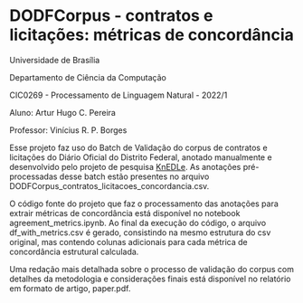 # DODFCorpus - contratos e licitações: métricas de concordância

Universidade de Brasília

Departamento de Ciência da Computação

CIC0269 - Processamento de Linguagem Natural - 2022/1

Aluno: Artur Hugo C. Pereira

Professor: Vinícius R. P. Borges

Esse projeto faz uso do Batch de Validação do corpus de contratos e licitações do Diário Oficial do Distrito Federal, anotado manualmente e desenvolvido pelo projeto de pesquisa [KnEDLe](http://nido.unb.br/). As anotações pré-processadas desse batch estão presentes no arquivo DODFCorpus\_contratos\_licitacoes\_concordancia.csv.

O código fonte do projeto que faz o processamento das anotações para extrair métricas de concordância está disponível no notebook agreement\_metrics.ipynb. Ao final da execução do código, o arquivo df\_with\_metrics.csv é gerado, consistindo na mesmo estrutura do csv original, mas contendo colunas adicionais para cada métrica de concordância estrutural calculada.

Uma redação mais detalhada sobre o processo de validação do corpus com detalhes da metodologia e considerações finais está disponível no relatório em formato de artigo, paper.pdf.
